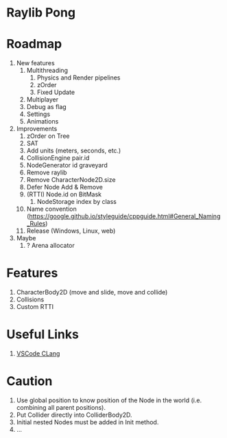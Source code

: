 # Raylib Pong

# Roadmap

1. New features
    1. Multithreading
        1. Physics and Render pipelines
        1. zOrder
        1. Fixed Update
    1. Multiplayer
    1. Debug as flag
    1. Settings
    1. Animations
1. Improvements
    1. zOrder on Tree
    1. SAT
    1. Add units (meters, seconds, etc.)
    1. CollisionEngine pair.id
    1. NodeGenerator id graveyard
    1. Remove raylib
    1. Remove CharacterNode2D.size
    1. Defer Node Add & Remove
    1. (RTTI) Node.id on BitMask
        1. NodeStorage index by class
    1. Name convention (https://google.github.io/styleguide/cppguide.html#General_Naming_Rules)
    1. Release (Windows, Linux, web)
1. Maybe
    1. ? Arena allocator

# Features

1. CharacterBody2D (move and slide, move and collide)
1. Collisions
1. Custom RTTI

# Useful Links

1. [VSCode CLang](https://code.visualstudio.com/docs/cpp/config-clang-mac)

# Caution

1. Use global position to know position of the Node in the world (i.e. combining all parent positions).
1. Put Collider directly into ColliderBody2D.
1. Initial nested Nodes must be added in Init method.
1. ...